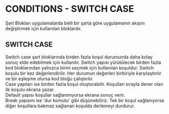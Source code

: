 # CONDITIONS - SWITCH CASE
Şart Blokları uygulamalarda belli bir şarta göre uygulamanın akışını değiştirmek için kullanılan bloklardır. 
## SWITCH CASE
Switch case şart bloklarında birden fazla koşul durumunda daha kolay sonuç elde edebilmek için kullanılır. Switch yapısı yürütülecek birden fazla kod bloklarından yalnızca birini seçmek için kullanılan koşuldur. Switch koşulu bir kez değerlendirilir. Her durumun değerleri birbiriyle karşılaştırılır ve bir eşleşme olursa kod bloğu çalıştırılır. <br/>
Case yapıları ise birden fazla  koşul oluşturabilir. Koşulları sırayla dener olan ilk koşulu ekrana yazar. <br/>
Default yapısı koşullar sağlanmıyorsa ekrana sonuç verir. <br/>
Break yapısını ise 'dur komutu' gibi düşünebiliriz. Tek bir koşul sağlanıyorsa diğer koşullara bakmaz sağlanan koşulda derlemeyi durdurur. <br/>
